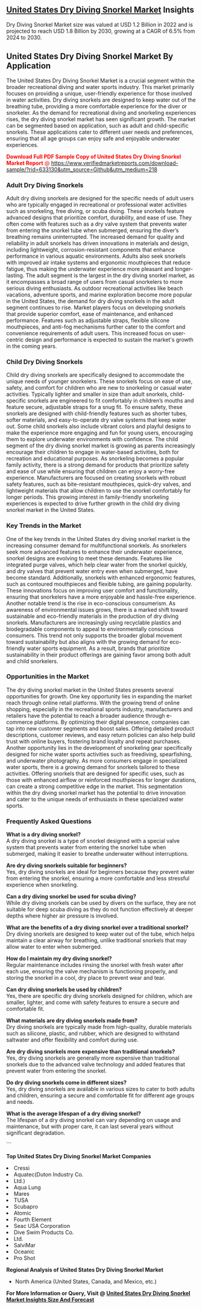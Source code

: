 <h2><a href="https://www.verifiedmarketreports.com/download-sample/?rid=633130&amp;utm_source=Github&amp;utm_medium=218" target="_blank">United States Dry Diving Snorkel Market</a> Insights</h2><p>Dry Diving Snorkel Market size was valued at USD 1.2 Billion in 2022 and is projected to reach USD 1.8 Billion by 2030, growing at a CAGR of 6.5% from 2024 to 2030.</p><p> <h2>United States Dry Diving Snorkel Market By Application</h2> <p>The United States Dry Diving Snorkel Market is a crucial segment within the broader recreational diving and water sports industry. This market primarily focuses on providing a unique, user-friendly experience for those involved in water activities. Dry diving snorkels are designed to keep water out of the breathing tube, providing a more comfortable experience for the diver or snorkeler. As the demand for recreational diving and snorkeling experiences rises, the dry diving snorkel market has seen significant growth. The market can be segmented based on application, such as adult and child-specific snorkels. These applications cater to different user needs and preferences, ensuring that all age groups can enjoy safe and enjoyable underwater experiences. <p><span class=""><span style="color: #ff0000;"><strong>Download Full PDF Sample Copy of United States Dry Diving Snorkel Market Report</strong> @ </span><a href="https://www.verifiedmarketreports.com/download-sample/?rid=633130&amp;utm_source=Github&amp;utm_medium=218" target="_blank">https://www.verifiedmarketreports.com/download-sample/?rid=633130&amp;utm_source=Github&amp;utm_medium=218</a></span></p></p> <h3>Adult Dry Diving Snorkels</h3> <p>Adult dry diving snorkels are designed for the specific needs of adult users who are typically engaged in recreational or professional water activities such as snorkeling, free diving, or scuba diving. These snorkels feature advanced designs that prioritize comfort, durability, and ease of use. They often come with features such as a dry valve system that prevents water from entering the snorkel tube when submerged, ensuring the diver’s breathing remains uninterrupted. The increased demand for quality and reliability in adult snorkels has driven innovations in materials and design, including lightweight, corrosion-resistant components that enhance performance in various aquatic environments. Adults also seek snorkels with improved air intake systems and ergonomic mouthpieces that reduce fatigue, thus making the underwater experience more pleasant and longer-lasting. The adult segment is the largest in the dry diving snorkel market, as it encompasses a broad range of users from casual snorkelers to more serious diving enthusiasts. As outdoor recreational activities like beach vacations, adventure sports, and marine exploration become more popular in the United States, the demand for dry diving snorkels in the adult segment continues to rise. Market players focus on developing snorkels that provide superior comfort, ease of maintenance, and enhanced performance. Features such as adjustable straps, flexible silicone mouthpieces, and anti-fog mechanisms further cater to the comfort and convenience requirements of adult users. This increased focus on user-centric design and performance is expected to sustain the market's growth in the coming years. <h3>Child Dry Diving Snorkels</h3> <p>Child dry diving snorkels are specifically designed to accommodate the unique needs of younger snorkelers. These snorkels focus on ease of use, safety, and comfort for children who are new to snorkeling or casual water activities. Typically lighter and smaller in size than adult snorkels, child-specific snorkels are engineered to fit comfortably in children’s mouths and feature secure, adjustable straps for a snug fit. To ensure safety, these snorkels are designed with child-friendly features such as shorter tubes, softer materials, and easy-to-operate dry valve systems that keep water out. Some child snorkels also include vibrant colors and playful designs to make the experience more engaging and fun for young users, encouraging them to explore underwater environments with confidence. The child segment of the dry diving snorkel market is growing as parents increasingly encourage their children to engage in water-based activities, both for recreation and educational purposes. As snorkeling becomes a popular family activity, there is a strong demand for products that prioritize safety and ease of use while ensuring that children can enjoy a worry-free experience. Manufacturers are focused on creating snorkels with robust safety features, such as bite-resistant mouthpieces, quick-dry valves, and lightweight materials that allow children to use the snorkel comfortably for longer periods. This growing interest in family-friendly snorkeling experiences is expected to drive further growth in the child dry diving snorkel market in the United States. <h3>Key Trends in the Market</h3> <p>One of the key trends in the United States dry diving snorkel market is the increasing consumer demand for multifunctional snorkels. As snorkelers seek more advanced features to enhance their underwater experience, snorkel designs are evolving to meet these demands. Features like integrated purge valves, which help clear water from the snorkel quickly, and dry valves that prevent water entry even when submerged, have become standard. Additionally, snorkels with enhanced ergonomic features, such as contoured mouthpieces and flexible tubing, are gaining popularity. These innovations focus on improving user comfort and functionality, ensuring that snorkelers have a more enjoyable and hassle-free experience. Another notable trend is the rise in eco-conscious consumerism. As awareness of environmental issues grows, there is a marked shift toward sustainable and eco-friendly materials in the production of dry diving snorkels. Manufacturers are increasingly using recyclable plastics and biodegradable components to appeal to environmentally conscious consumers. This trend not only supports the broader global movement toward sustainability but also aligns with the growing demand for eco-friendly water sports equipment. As a result, brands that prioritize sustainability in their product offerings are gaining favor among both adult and child snorkelers. <h3>Opportunities in the Market</h3> <p>The dry diving snorkel market in the United States presents several opportunities for growth. One key opportunity lies in expanding the market reach through online retail platforms. With the growing trend of online shopping, especially in the recreational sports industry, manufacturers and retailers have the potential to reach a broader audience through e-commerce platforms. By optimizing their digital presence, companies can tap into new customer segments and boost sales. Offering detailed product descriptions, customer reviews, and easy return policies can also help build trust with online buyers, fostering brand loyalty and repeat purchases. Another opportunity lies in the development of snorkeling gear specifically designed for niche water sports activities such as freediving, spearfishing, and underwater photography. As more consumers engage in specialized water sports, there is a growing demand for snorkels tailored to these activities. Offering snorkels that are designed for specific uses, such as those with enhanced airflow or reinforced mouthpieces for longer durations, can create a strong competitive edge in the market. This segmentation within the dry diving snorkel market has the potential to drive innovation and cater to the unique needs of enthusiasts in these specialized water sports. <h3>Frequently Asked Questions</h3> <p><strong>What is a dry diving snorkel?</strong><br> A dry diving snorkel is a type of snorkel designed with a special valve system that prevents water from entering the snorkel tube when submerged, making it easier to breathe underwater without interruptions.</p> <p><strong>Are dry diving snorkels suitable for beginners?</strong><br> Yes, dry diving snorkels are ideal for beginners because they prevent water from entering the snorkel, ensuring a more comfortable and less stressful experience when snorkeling.</p> <p><strong>Can a dry diving snorkel be used for scuba diving?</strong><br> While dry diving snorkels can be used by divers on the surface, they are not suitable for deep scuba diving as they do not function effectively at deeper depths where higher air pressure is involved.</p> <p><strong>What are the benefits of a dry diving snorkel over a traditional snorkel?</strong><br> Dry diving snorkels are designed to keep water out of the tube, which helps maintain a clear airway for breathing, unlike traditional snorkels that may allow water to enter when submerged.</p> <p><strong>How do I maintain my dry diving snorkel?</strong><br> Regular maintenance includes rinsing the snorkel with fresh water after each use, ensuring the valve mechanism is functioning properly, and storing the snorkel in a cool, dry place to prevent wear and tear.</p> <p><strong>Can dry diving snorkels be used by children?</strong><br> Yes, there are specific dry diving snorkels designed for children, which are smaller, lighter, and come with safety features to ensure a secure and comfortable fit.</p> <p><strong>What materials are dry diving snorkels made from?</strong><br> Dry diving snorkels are typically made from high-quality, durable materials such as silicone, plastic, and rubber, which are designed to withstand saltwater and offer flexibility and comfort during use.</p> <p><strong>Are dry diving snorkels more expensive than traditional snorkels?</strong><br> Yes, dry diving snorkels are generally more expensive than traditional snorkels due to the advanced valve technology and added features that prevent water from entering the snorkel.</p> <p><strong>Do dry diving snorkels come in different sizes?</strong><br> Yes, dry diving snorkels are available in various sizes to cater to both adults and children, ensuring a secure and comfortable fit for different age groups and needs.</p> <p><strong>What is the average lifespan of a dry diving snorkel?</strong><br> The lifespan of a dry diving snorkel can vary depending on usage and maintenance, but with proper care, it can last several years without significant degradation.</p> ```</p><p><strong>Top United States Dry Diving Snorkel Market Companies</strong></p><div data-test-id=""><p><li>Cressi</li><li> Aquatec(Duton Industry Co.</li><li>Ltd.)</li><li> Aqua Lung</li><li> Mares</li><li> TUSA</li><li> Scubapro</li><li> Atomic</li><li> Fourth Element</li><li> Seac USA Corporation</li><li> Dive Swim Products Co.</li><li>Ltd.</li><li> SalviMar</li><li> Oceanic</li><li> Pro Shot</li></p><div><strong>Regional Analysis of&nbsp;United States Dry Diving Snorkel Market</strong></div><ul><li dir="ltr"><p dir="ltr">North America&nbsp;(United States, Canada, and Mexico, etc.)</p></li></ul><p><strong>For More Information or Query, Visit @&nbsp;</strong><strong><a href="https://www.verifiedmarketreports.com/product/dry-diving-snorkel-market/?utm_source=Github&amp;utm_medium=218" target="_blank">United States Dry Diving Snorkel Market Insights Size And Forecast</a></strong></p></div>

